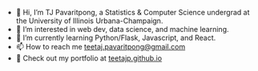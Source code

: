 - 👋 Hi, I’m TJ Pavaritpong, a Statistics & Computer Science undergrad at the University of Illinois Urbana-Champaign.
- 👀 I’m interested in web dev, data science, and machine learning.
- 🌱 I’m currently learning Python/Flask, Javascript, and React.
- 📫 How to reach me teetaj.pavaritpong@gmail.com
- 💞️ Check out my portfolio at [teetajp.github.io](https://teetajp.github.io/)

<!---
teetajp/teetajp is a ✨ special ✨ repository because its `README.md` (this file) appears on your GitHub profile.
You can click the Preview link to take a look at your changes.
--->
